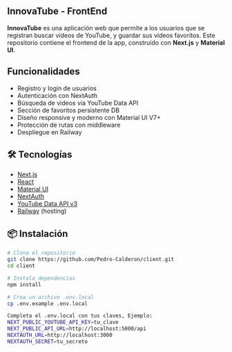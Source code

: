   
## InnovaTube - FrontEnd



 **InnovaTube** es una aplicación web que permite a los usuarios que se registran buscar videos de YouTube, y guardar sus videos favoritos. Este repositorio contiene el frontend de la app, construido con **Next.js** y **Material UI**.


 ##  Funcionalidades

- Registro y login de usuarios
- Autenticación con NextAuth
- Búsqueda de videos vía YouTube Data API
- Sección de favoritos persistente DB
- Diseño responsive y moderno con Material UI V7+
- Protección de rutas con middleware
- Despliegue en Railway


## 🛠 Tecnologías

- [Next.js](https://nextjs.org/)
- [React](https://es.react.dev/)
- [Material UI](https://mui.com/)
- [NextAuth](https://next-auth.js.org/)
- [YouTube Data API v3](https://developers.google.com/youtube/v3)
- [Railway](https://railway.app/) (hosting)


## 📦 Instalación
```bash
# Clona el repositorio
git clone https://github.com/Pedro-Calderon/client.git
cd client

# Instala dependencias
npm install

# Crea un archivo .env.local
cp .env.example .env.local

Completa el .env.local con tus claves, Ejemplo:
NEXT_PUBLIC_YOUTUBE_API_KEY=tu_clave
NEXT_PUBLIC_API_URL=http://localhost:5000/api
NEXTAUTH_URL=http://localhost:3000
NEXTAUTH_SECRET=tu_secreto




